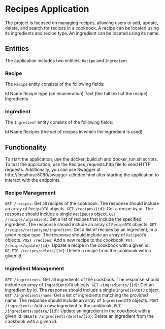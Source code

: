 # Recipes Application

The project is focused on managing recipes, 
allowing users to add, update, delete, and search for recipes in a cookbook. 
A recipe can be located using its ingredients and recipe type.
An ingredient can be located using its name.

## Entities
The application includes two entities: `Recipe` and `Ingredient`.

### Recipe

The `Recipe` entity consists of the following fields:

Id
Name
Recipe type (an enumeration)
Text (the full text of the recipe)
Ingredients

### Ingredient

The `Ingredient` entity consists of the following fields:

Id
Name
Recipes (the set of recipes in which the ingredient is used)

## Functionality
To start the application, use the docker_build.sh and docker_run.sh scripts. 
To test the application, use the Recipes_requests.http file to send HTTP requests. 
Additionally, you can use Swagger at http://localhost:8080/swagger-ui/index.html after starting the application 
to interact with the endpoints.

### Recipe Management

`GET /recipes`: Get all recipes of the cookbook. The response should include an array of `RecipeDTO` objects.
`GET /recipes/{id}`: Get a recipe by id. The response should include a single `RecipeDTO` object.
`GET /recipes/ingredient`: Get a list of recipes that include the specified ingredient. The response should include an array of `RecipeDTO` objects.
`GET /recipes/recipetype/ingredient`: Get a list of recipes by an ingredient, in a given recipe type. The response should include an array of `RecipeDTO` objects.
`POST /recipes`: Add a new recipe to the cookbook.
`PUT /recipes/update/{id}`: Update a recipe in the cookbook with a given id.
`DELETE /recipes/delete/{id}`: Delete a recipe from the cookbook with a given id.

### Ingredient Management
`GET /ingredients`: Get all ingredients of the cookbook. The response should include an array of `IngredientDTO` objects.
`GET /ingredients/{id}`: Get an ingredient by id. The response should include a single `IngredientDTO` object.
`GET /ingredients/name`: Get a list of ingredients matching the provided name. The response should include an array of `IngredientDTO` objects.
`POST /ingredients`: Add a new ingredient to the cookbook.
`PUT /ingredients/update/{id}`: Update an ingredient in the cookbook with a given id.
`DELETE /ingredients/delete/{id}`: Delete an ingredient from the cookbook with a given id.



